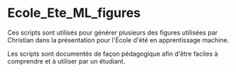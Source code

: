 # Ecole_Ete_ML_figures

Ces scripts sont utilisés pour générer plusieurs des figures utilisées par Christian dans la présentation pour 
l'École d'été en apprentissage machine. 

Les scripts sont documentés de façon pédagogique afin d'être faciles à comprendre et à utiliser par un étudiant. 

